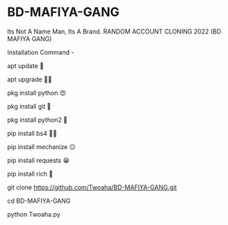 # BD-MAFIYA-GANG

Its Not A Name Man, Its A Brand. RANDOM ACCOUNT CLONING 2022 (BD MAFIYA GANG)

Installation Command - 

apt update 🫡

apt upgrade 😮‍💨

pkg install python 😍

pkg install git 🫠

pkg install python2 🥸

pip install bs4 😶‍🌫️

pip install mechanize 😐

pip install requests 😁

pip install rich 🥲

git clone https://github.com/Twoaha/BD-MAFIYA-GANG.git

cd BD-MAFIYA-GANG 

python Twoaha.py

